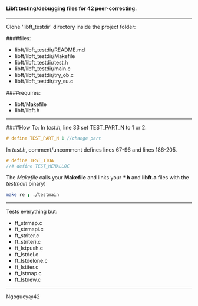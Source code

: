 #### Libft testing/debugging files for 42 peer-correcting.
--------  -----------------------

Clone 'libft_testdir' directory inside the project folder:

####files:
* libft/libft_testdir/README.md
* libft/libft_testdir/Makefile
* libft/libft_testdir/test.h
* libft/libft_testdir/main.c
* libft/libft_testdir/try_ob.c
* libft/libft_testdir/try_su.c

####requires:
* libft/Makefile
* libft/libft.h

--------  -----------------------

####How To:
In _test.h_, line 33 set TEST_PART_N to 1 or 2.
```c
# define TEST_PART_N 1 //change part
```
In _test.h_, comment/uncomment defines lines 67-96 and lines 186-205.
```c
# define TEST_ITOA
//# define TEST_MEMALLOC
```
The _Makefile_ calls your __Makefile__ and links your __*.h__ and __libft.a__ files with the _testmain_ binary)
```sh
make re ; ./testmain
```

--------  -----------------------

Tests everything but:

* ft_strmap.c
* ft_strmapi.c
* ft_striter.c
* ft_striteri.c
* ft_lstpush.c
* ft_lstdel.c
* ft_lstdelone.c
* ft_lstiter.c
* ft_lstmap.c
* ft_lstnew.c

--------  -----------------------

Ngoguey@42
